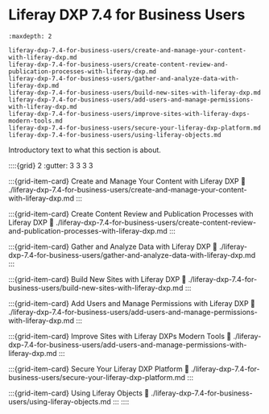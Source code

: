 # Liferay DXP 7.4 for Business Users

```{toctree}
:maxdepth: 2

liferay-dxp-7.4-for-business-users/create-and-manage-your-content-with-liferay-dxp.md
liferay-dxp-7.4-for-business-users/create-content-review-and-publication-processes-with-liferay-dxp.md
liferay-dxp-7.4-for-business-users/gather-and-analyze-data-with-liferay-dxp.md
liferay-dxp-7.4-for-business-users/build-new-sites-with-liferay-dxp.md
liferay-dxp-7.4-for-business-users/add-users-and-manage-permissions-with-liferay-dxp.md
liferay-dxp-7.4-for-business-users/improve-sites-with-liferay-dxps-modern-tools.md
liferay-dxp-7.4-for-business-users/secure-your-liferay-dxp-platform.md
liferay-dxp-7.4-for-business-users/using-liferay-objects.md
```

Introductory text to what this section is about.

::::{grid} 2
:gutter: 3 3 3 3

:::{grid-item-card}  Create and Manage Your Content with Liferay DXP
:link: ./liferay-dxp-7.4-for-business-users/create-and-manage-your-content-with-liferay-dxp.md
:::

:::{grid-item-card}  Create Content Review and Publication Processes with Liferay DXP
:link: ./liferay-dxp-7.4-for-business-users/create-content-review-and-publication-processes-with-liferay-dxp.md
:::

:::{grid-item-card}  Gather and Analyze Data with Liferay DXP
:link: ./liferay-dxp-7.4-for-business-users/gather-and-analyze-data-with-liferay-dxp.md
:::

:::{grid-item-card}  Build New Sites with Liferay DXP
:link: ./liferay-dxp-7.4-for-business-users/build-new-sites-with-liferay-dxp.md
:::

:::{grid-item-card}  Add Users and Manage Permissions with Liferay DXP
:link: ./liferay-dxp-7.4-for-business-users/add-users-and-manage-permissions-with-liferay-dxp.md
:::

:::{grid-item-card}  Improve Sites with Liferay DXPs Modern Tools
:link: ./liferay-dxp-7.4-for-business-users/add-users-and-manage-permissions-with-liferay-dxp.md
:::

:::{grid-item-card}  Secure Your Liferay DXP Platform
:link: ./liferay-dxp-7.4-for-business-users/secure-your-liferay-dxp-platform.md
:::

:::{grid-item-card}  Using Liferay Objects
:link: ./liferay-dxp-7.4-for-business-users/using-liferay-objects.md
:::
::::
